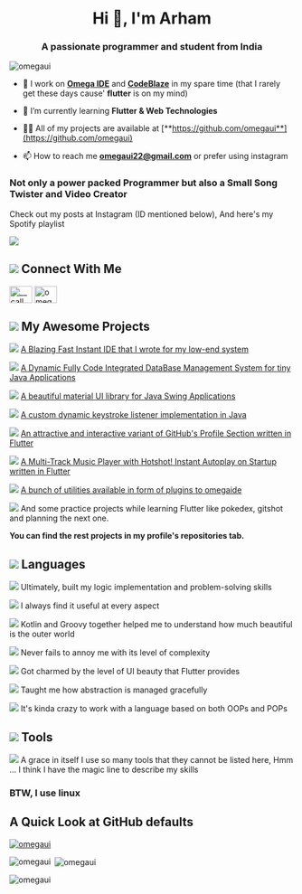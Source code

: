 <h1 align="center">Hi 👋, I'm Arham</h1>
<h3 align="center">A passionate programmer and student from India</h3>

<p align="left"> <img src="https://komarev.com/ghpvc/?username=omegaui&label=Profile%20views&color=0e75b6&style=flat" alt="omegaui" /> </p>

- 🔭 I work on [**Omega IDE**](https://github.com/omegaui/omegaide) and [**CodeBlaze**](https://github.com/omegaui/codeblaze) in my spare time (that I rarely get these days cause' **flutter** is on my mind)

- 🌱 I’m currently learning **Flutter & Web Technologies**

- 👨‍💻 All of my projects are available at [**https://github.com/omegaui**](https://github.com/omegaui)

- 📫 How to reach me **omegaui22@gmail.com** or prefer using instagram

### Not only a power packed Programmer but also a Small Song Twister and Video Creator

Check out my posts at Instagram (ID mentioned below),
And here's my Spotify playlist

[![](https://img.icons8.com/external-tal-revivo-green-tal-revivo/36/undefined/external-free-audio-and-music-with-advertisement-on-spotify-music-green-tal-revivo.png)](https://open.spotify.com/playlist/3VcSKXVZNhKrOYPBi0lKGU)

## ![](https://img.icons8.com/fluency/32/undefined/share-2.png) Connect With Me

<p align="left">
<a href="https://instagram.com/__call_me_arham__" target="blank"><img align="center" src="https://raw.githubusercontent.com/rahuldkjain/github-profile-readme-generator/master/src/images/icons/Social/instagram.svg" alt="__call_me_arham__" height="30" width="40" /></a>
<a href="https://www.youtube.com/channel/UCpuQLV8MfuHaWHYSq-PRFXg" target="blank"><img align="center" src="https://raw.githubusercontent.com/rahuldkjain/github-profile-readme-generator/master/src/images/icons/Social/youtube.svg" alt="omega ui" height="30" width="40" /></a>
</p>


## ![](https://img.icons8.com/external-tal-revivo-color-tal-revivo/32/undefined/external-cool-expression-emoji-wearing-sunshades-shared-online-smiley-color-tal-revivo.png) My Awesome Projects

![](https://img.icons8.com/external-flaticons-flat-flat-icons/32/undefined/external-copyright-modelling-agency-flaticons-flat-flat-icons.png) 
[A Blazing Fast Instant IDE that I wrote for my low-end system](https://github.com/omegaui/omegaide)

![](https://img.icons8.com/external-flaticons-flat-flat-icons/32/undefined/external-copyright-modelling-agency-flaticons-flat-flat-icons.png) 
[A Dynamic Fully Code Integrated DataBase Management System for tiny Java Applications](https://github.com/omegaui/dynamic-database)

![](https://img.icons8.com/external-flaticons-flat-flat-icons/32/undefined/external-copyright-modelling-agency-flaticons-flat-flat-icons.png) 
[A beautiful material UI library for Java Swing Applications](https://github.com/omegaui/omegaui-library)

![](https://img.icons8.com/external-flaticons-flat-flat-icons/32/undefined/external-copyright-modelling-agency-flaticons-flat-flat-icons.png)
[A custom dynamic keystroke listener implementation in Java](https://github.com/omegaui/keystrokelistener)

![](https://img.icons8.com/external-flaticons-flat-flat-icons/32/undefined/external-copyright-modelling-agency-flaticons-flat-flat-icons.png) 
[An attractive and interactive variant of GitHub's Profile Section written in Flutter](https://github.com/omegaui/gitcards)

![](https://img.icons8.com/external-flaticons-flat-flat-icons/32/undefined/external-copyright-modelling-agency-flaticons-flat-flat-icons.png) 
[A Multi-Track Music Player with Hotshot! Instant Autoplay on Startup written in Flutter](https://github.com/omegaui/heart_tunes)

![](https://img.icons8.com/external-flaticons-flat-flat-icons/32/undefined/external-copyright-modelling-agency-flaticons-flat-flat-icons.png) 
[A bunch of utilities available in form of plugins to omegaide](https://github.com/omegaui/omegaide-plugins)

![](https://img.icons8.com/external-flaticons-flat-flat-icons/32/undefined/external-copyright-modelling-agency-flaticons-flat-flat-icons.png) 
And some practice projects while learning Flutter like pokedex, gitshot and planning the next one.

**You can find the rest projects in my profile's repositories tab.**

## ![](https://img.icons8.com/fluency/32/undefined/source-code.png) Languages

![](https://img.icons8.com/external-sbts2018-flat-sbts2018/24/undefined/external-java-basic-ui-elements-2.3-sbts2018-flat-sbts2018.png) Ultimately, built my logic implementation and problem-solving skills

![](https://img.icons8.com/fluency/24/undefined/python.png) I always find it useful at every aspect

![](https://img.icons8.com/color/24/undefined/jim-trollhunters-sword.png) Kotlin and Groovy together helped me to understand how much beautiful is the outer world

![](https://img.icons8.com/color/24/undefined/javascript--v1.png) Never fails to annoy me with its level of complexity

![](https://img.icons8.com/fluency/24/undefined/flutter.png) Got charmed by the level of UI beauty that Flutter provides

![](https://img.icons8.com/color/24/undefined/c-programming.png) Taught me how abstraction is managed gracefully

![](https://img.icons8.com/color/24/undefined/c-plus-plus-logo.png) It's kinda crazy to work with a language based on both OOPs and POPs


## ![](https://img.icons8.com/external-creatype-flat-colourcreatype/32/undefined/external-tool-internet-of-things-creatype-flat-colourcreatype.png) Tools
![](https://img.icons8.com/color/24/undefined/intellij-idea.png) A grace in itself
I use so many tools that they cannot be listed here, Hmm ... I think I have the magic line to describe my skills

### BTW, I use **linux**

## A Quick Look at GitHub defaults

<p align="left"> <a href="https://github.com/ryo-ma/github-profile-trophy"><img src="https://github-profile-trophy.vercel.app/?username=omegaui" alt="omegaui" /></a> </p>

<p><img align="left" src="https://github-readme-stats.vercel.app/api/top-langs?username=omegaui&show_icons=true&locale=en&layout=compact" alt="omegaui" /></p>

<p>&nbsp;<img align="center" src="https://github-readme-stats.vercel.app/api?username=omegaui&show_icons=true&locale=en" alt="omegaui" /></p>

<p><img align="center" src="https://github-readme-streak-stats.herokuapp.com/?user=omegaui&" alt="omegaui" /></p>

